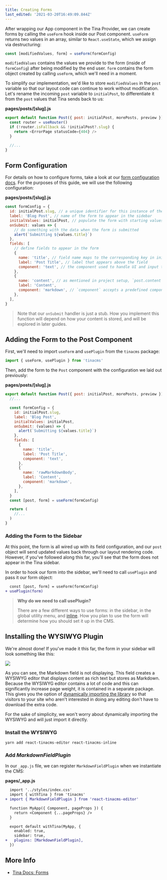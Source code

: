 ```yaml
---
title: Creating Forms
last_edited: '2021-03-20T16:49:09.844Z'
---
```

After wrapping our App component in the Tina Provider, we can create forms by calling the `useForm` hook inside our Post component. `useForm` returns two values in an array, similar to `React.useState`, which we assign via destructuring:

```js
const [modifiedValues, form] = useForm(formConfig)
```

`modifiedValues` contains the values we provide to the form (inside of `formConfig`) after being modified by the end user. `form` contains the form object created by calling `useForm`, which we'll need in a moment.

To simplify our implementation, we'd like to store `modifiedValues` in the `post` variable so that our layout code can continue to work without modification. Let's rename the incoming `post` variable to `initialPost`, to differentiate it from the `post` values that Tina sends back to us:

**pages/posts/\[slug\].js**

```js
export default function Post({ post: initialPost, morePosts, preview }) {
  const router = useRouter()
  if (!router.isFallback && !initialPost?.slug) {
    return <ErrorPage statusCode={404} />
  }

  //...
}
```

## Form Configuration

For details on how to configure forms, take a look at our [form configuration docs](/docs/plugins/forms#form-configuration). For the purposes of this guide, we will use the following configuration:

**pages/posts/\[slug\].js**

```js
const formConfig = {
  id: initialPost.slug, // a unique identifier for this instance of the form
  label: 'Blog Post', // name of the form to appear in the sidebar
  initialValues: initialPost, // populate the form with starting values
  onSubmit: values => {
    // do something with the data when the form is submitted
    alert(`Submitting ${values.title}`)
  },
  fields: [
    // define fields to appear in the form
    {
      name: 'title', // field name maps to the corresponding key in initialValues
      label: 'Post Title', // label that appears above the field
      component: 'text', // the component used to handle UI and input to the field
    },
    {
      name: 'content', // as mentioned in project setup, `post.content` will refer to the raw markdown.
      label: 'Content',
      component: 'markdown', // `component` accepts a predefined components or a custom React component
    },
  ],
}
```

> Note that our `onSubmit` handler is just a stub. How you implement this function will depend on how your content is stored, and will be explored in later guides.

## Adding the Form to the Post Component

First, we'll need to import `useForm` and `usePlugin` from the `tinacms` package:

```js
import { useForm, usePlugin } from 'tinacms'
```

Then, add the form to the `Post` component with the configuration we laid out previously:

**pages/posts/\[slug\].js**

```js
export default function Post({ post: initialPost, morePosts, preview }) {
  //...

  const formConfig = {
    id: initialPost.slug,
    label: 'Blog Post',
    initialValues: initialPost,
    onSubmit: (values) => {
      alert(`Submitting ${values.title}`)
    },
    fields: [
      {
        name: 'title',
        label: 'Post Title',
        component: 'text',
      },
      {
        name: 'rawMarkdownBody',
        label: 'Content',
        component: 'markdown',
      },
    ],
  }
  const [post, form] = useForm(formConfig)

  return (
    //...
  )
}
```

### Adding the Form to the Sidebar

At this point, the form is all wired up with its field configuration, and our `post` object will send updated values back through our layout rendering code. However, if you've followed along this far, you'll see that the form does not appear in the Tina sidebar.

In order to hook our form into the sidebar, we'll need to call `usePlugin` and pass it our form object:

```diff
  const [post, form] = useForm(formConfig)
+ usePlugin(form)
```

> **Why do we need to call usePlugin?**
>
> There are a few different ways to use forms: in the sidebar, in the global utility menu, and [inline](/docs/ui/inline-editing). How you plan to use the form will determine how you should set it up in the CMS.

## Installing the WYSIWYG Plugin

We're almost done! If you've made it this far, the form in your sidebar will look something like this:

![](/img/image.png)

As you can see, the Markdown field is not displaying. This field creates a WYSIWYG editor that displays content as rich text but stores as Markdown. Because the WYSIWYG editor contains a lot of code and this can significantly increase page weight, it is contained in a separate package. This gives you the option of [dynamically importing the library](/packages/react-tinacms-editor/#dynamic-imports) so that visitors to your site who aren't interested in doing any editing don't have to download the extra code.

For the sake of simplicity, we won't worry about dynamically importing the WYSIWYG and will just import it directly.

### Install the WYSIWYG

    yarn add react-tinacms-editor react-tinacms-inline

### Add _MarkdownFieldPlugin_

In our `_app.js` file, we can register `MarkdownFieldPlugin` when we instantiate the CMS:

**pages/_app.js**

```diff
  import '../styles/index.css'
  import { withTina } from 'tinacms'
+ import { MarkdownFieldPlugin } from 'react-tinacms-editor'

  function MyApp({ Component, pageProps }) {
    return <Component {...pageProps} />
  }

  export default withTina(MyApp, {
    enabled: true,
    sidebar: true,
+   plugins: [MarkdownFieldPlugin],
  })
```

## More Info

* [Tina Docs: Forms](/docs/plugins/forms)
